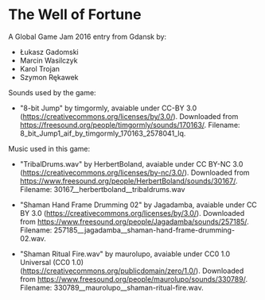 # The Well of Fortune

A Global Game Jam 2016 entry from Gdansk by:
- Łukasz Gadomski
- Marcin Wasilczyk
- Karol Trojan
- Szymon Rękawek

Sounds used by the game:
- "8-bit Jump" by timgormly, avaiable under CC-BY 3.0 (https://creativecommons.org/licenses/by/3.0/). Downloaded from https://freesound.org/people/timgormly/sounds/170163/. Filename: 8_bit_Jump1_aif_by_timgormly_170163_2578041_lq.

Music used in this game:
- "TribalDrums.wav" by HerbertBoland, avaiable under CC BY-NC 3.0 (https://creativecommons.org/licenses/by-nc/3.0/). Downloaded from https://www.freesound.org/people/HerbertBoland/sounds/30167/. Filename: 30167__herbertboland__tribaldrums.wav

- "Shaman Hand Frame Drumming 02" by Jagadamba, avaiable under CC BY 3.0 (https://creativecommons.org/licenses/by/3.0/). Downloaded from https://www.freesound.org/people/Jagadamba/sounds/257185/. Filename: 257185__jagadamba__shaman-hand-frame-drumming-02.wav.

- "Shaman Ritual Fire.wav" by maurolupo, avaiable under CC0 1.0 Universal (CC0 1.0)  (https://creativecommons.org/publicdomain/zero/1.0/). Downloaded from https://www.freesound.org/people/maurolupo/sounds/330789/. Filename: 330789__maurolupo__shaman-ritual-fire.wav.
